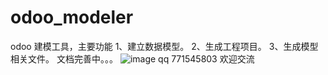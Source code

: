 # odoo_modeler
odoo 建模工具，主要功能
1、建立数据模型。
2、生成工程项目。
3、生成模型相关文件。
文档完善中。。。
![image](https://github.com/xunonxyz/odoo_modeler/blob/master/demo.jpg?raw=true)
qq 771545803 欢迎交流
